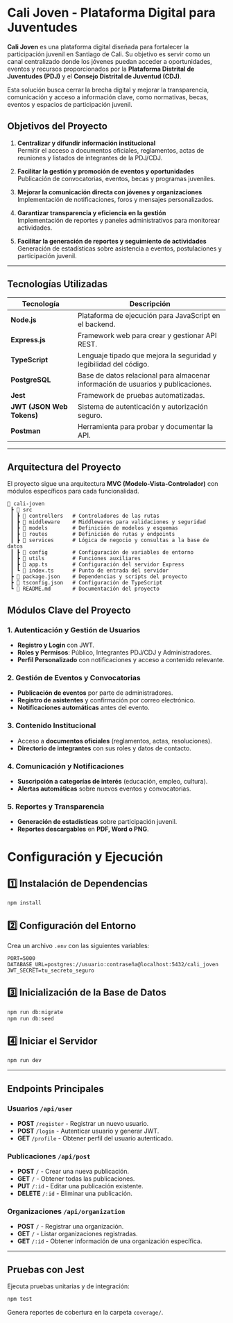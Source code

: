 # Cali Joven - Plataforma Digital para Juventudes

**Cali Joven** es una plataforma digital diseñada para fortalecer la participación juvenil en Santiago de Cali. Su objetivo es servir como un canal centralizado donde los jóvenes puedan acceder a oportunidades, eventos y recursos proporcionados por la **Plataforma Distrital de Juventudes (PDJ)** y el **Consejo Distrital de Juventud (CDJ)**.

Esta solución busca cerrar la brecha digital y mejorar la transparencia, comunicación y acceso a información clave, como normativas, becas, eventos y espacios de participación juvenil.

## **Objetivos del Proyecto**

1. **Centralizar y difundir información institucional**  
   Permitir el acceso a documentos oficiales, reglamentos, actas de reuniones y listados de integrantes de la PDJ/CDJ.

2. **Facilitar la gestión y promoción de eventos y oportunidades**  
   Publicación de convocatorias, eventos, becas y programas juveniles.

3. **Mejorar la comunicación directa con jóvenes y organizaciones**  
   Implementación de notificaciones, foros y mensajes personalizados.

4. **Garantizar transparencia y eficiencia en la gestión**  
   Implementación de reportes y paneles administrativos para monitorear actividades.

5. **Facilitar la generación de reportes y seguimiento de actividades**  
   Generación de estadísticas sobre asistencia a eventos, postulaciones y participación juvenil.

---

##  **Tecnologías Utilizadas**

| Tecnología  | Descripción |
|------------|------------|
| **Node.js** | Plataforma de ejecución para JavaScript en el backend. |
| **Express.js** | Framework web para crear y gestionar API REST. |
| **TypeScript** | Lenguaje tipado que mejora la seguridad y legibilidad del código. |
| **PostgreSQL** | Base de datos relacional para almacenar información de usuarios y publicaciones. |
| **Jest** | Framework de pruebas automatizadas. |
| **JWT (JSON Web Tokens)** | Sistema de autenticación y autorización seguro. |
| **Postman** | Herramienta para probar y documentar la API. |

---

## **Arquitectura del Proyecto**

El proyecto sigue una arquitectura **MVC (Modelo-Vista-Controlador)** con módulos específicos para cada funcionalidad.

```plaintext
📂 cali-joven
 ┣ 📂 src
 ┃ ┣ 📂 controllers   # Controladores de las rutas
 ┃ ┣ 📂 middleware    # Middlewares para validaciones y seguridad
 ┃ ┣ 📂 models        # Definición de modelos y esquemas
 ┃ ┣ 📂 routes        # Definición de rutas y endpoints
 ┃ ┣ 📂 services      # Lógica de negocio y consultas a la base de datos
 ┃ ┣ 📂 config        # Configuración de variables de entorno
 ┃ ┣ 📂 utils         # Funciones auxiliares
 ┃ ┣ 📜 app.ts        # Configuración del servidor Express
 ┃ ┗ 📜 index.ts      # Punto de entrada del servidor
 ┣ 📜 package.json    # Dependencias y scripts del proyecto
 ┣ 📜 tsconfig.json   # Configuración de TypeScript
 ┗ 📜 README.md       # Documentación del proyecto
```
##  Módulos Clave del Proyecto

###  1. Autenticación y Gestión de Usuarios
-  **Registro y Login** con JWT.
-  **Roles y Permisos**: Público, Integrantes PDJ/CDJ y Administradores.
-  **Perfil Personalizado** con notificaciones y acceso a contenido relevante.

###  2. Gestión de Eventos y Convocatorias
-  **Publicación de eventos** por parte de administradores.
-  **Registro de asistentes** y confirmación por correo electrónico.
-  **Notificaciones automáticas** antes del evento.

###  3. Contenido Institucional
-  Acceso a **documentos oficiales** (reglamentos, actas, resoluciones).
-  **Directorio de integrantes** con sus roles y datos de contacto.

###  4. Comunicación y Notificaciones
-  **Suscripción a categorías de interés** (educación, empleo, cultura).
-  **Alertas automáticas** sobre nuevos eventos y convocatorias.

###  5. Reportes y Transparencia
-  **Generación de estadísticas** sobre participación juvenil.
-  **Reportes descargables** en **PDF, Word o PNG**.

# Configuración y Ejecución

## 1️⃣ Instalación de Dependencias
```sh
npm install
```

## 2️⃣ Configuración del Entorno
Crea un archivo `.env` con las siguientes variables:

```env
PORT=5000
DATABASE_URL=postgres://usuario:contraseña@localhost:5432/cali_joven
JWT_SECRET=tu_secreto_seguro
```

## 3️⃣ Inicialización de la Base de Datos
```sh
npm run db:migrate
npm run db:seed
```

## 4️⃣ Iniciar el Servidor
```sh
npm run dev
```

---

## Endpoints Principales

### Usuarios `/api/user`
- **POST** `/register` - Registrar un nuevo usuario.
- **POST** `/login` - Autenticar usuario y generar JWT.
- **GET** `/profile` - Obtener perfil del usuario autenticado.

### Publicaciones `/api/post`
- **POST** `/` - Crear una nueva publicación.
- **GET** `/` - Obtener todas las publicaciones.
- **PUT** `/:id` - Editar una publicación existente.
- **DELETE** `/:id` - Eliminar una publicación.

### Organizaciones `/api/organization`
- **POST** `/` - Registrar una organización.
- **GET** `/` - Listar organizaciones registradas.
- **GET** `/:id` - Obtener información de una organización específica.

---

## Pruebas con Jest
Ejecuta pruebas unitarias y de integración:

```sh
npm test
```

Genera reportes de cobertura en la carpeta `coverage/`.


